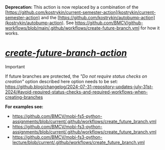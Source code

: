 **Deprecation:** This action is now replaced by a combination of the [https://github.com/kostrykin/current-semester-action](kostrykin/current-semester-action) and the [https://github.com/kostrykin/autobump-action](kostrykin/autobump-action). See <https://github.com/BMCV/github-workflows/blob/main/.github/workflows/create-future-branch.yml> for how it works.

# *[create-future-branch-action](create-future-branch-action)*

> [!IMPORTANT]
> If future branches are protected, the *"Do not require status checks on creation"* option described here option needs to be set:
> https://github.blog/changelog/2024-07-31-repository-updates-july-31st-2024/#avoid-required-status-checks-and-required-workflows-when-creating-branches

**For examples see:**
- <https://github.com/BMCV/mobi-fs5-python-assignments/blob/current/.github/workflows/create_future_branch.yml>
- <https://github.com/BMCV/mobi-fs3-python-assignments/blob/current/.github/workflows/create_future_branch.yml>
- <https://github.com/BMCV/mobi-fs3-python-lecture/blob/current/.github/workflows/create_future_branch.yml>
